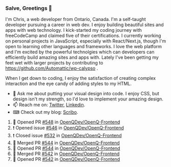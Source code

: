 ### Salve, Greetings 👋

I'm Chris, a web developer from Ontario, Canada. I'm a self-taught developer pursuing a career in web dev. I enjoy building beautiful sites and apps with web technology.
I kick-started my coding journey with freeCodeCamp and claimed five of their certifications.  I currently working on personal projects in JavaScript, especially with React/Next.js, though I'm open to learning other languages and frameworks. I love the web platform and I'm excited by the powerful technolgies which can developers can efficiently build amazing sites and apps with. Lately I've been getting my feet wet with larger projects by contributing to https://github.com/Automattic/wp-calypso .

When I get down to coding, I enjoy the satisfaction of creating complex interaction and the eye candy of adding styles to my HTML. 

- 💬 Ask me about putting your visual design into code. I enjoy CSS, but design isn't my strength, so I'd love to implement your amazing design.
- 📫 Reach me on: [Twitter](https://twitter.com/Christo28120856), [Linkedin](https://www.linkedin.com/in/christopher-stevers-07b9a5204/).
- ⌨ Check out my blog: [Scribo](https://christopherstevers.cf).
<!--
**Christopher-Stevers/Christopher-Stevers** is a ✨ _special_ ✨ repository because its `README.md` (this file) appears on your GitHub profile.

Here are some ideas to get you started:

- 🔭 I’m currently working on ...
- 🌱 I’m currently learning ...
- 👯 I’m looking to collaborate on ...
- 🤔 I’m looking for help with ...
- 😄 Pronouns: ...
- ⚡ Fun fact: ...
-->

<!--START_SECTION:activity-->
1. 💪 Opened PR [#548](https://github.com/OpenQDev/OpenQ-Frontend/pull/548) in [OpenQDev/OpenQ-Frontend](https://github.com/OpenQDev/OpenQ-Frontend)
2. ❗️ Opened issue [#546](https://github.com/OpenQDev/OpenQ-Frontend/issues/546) in [OpenQDev/OpenQ-Frontend](https://github.com/OpenQDev/OpenQ-Frontend)
3. ❗️ Closed issue [#532](https://github.com/OpenQDev/OpenQ-Frontend/issues/532) in [OpenQDev/OpenQ-Frontend](https://github.com/OpenQDev/OpenQ-Frontend)
4. 🎉 Merged PR [#544](https://github.com/OpenQDev/OpenQ-Frontend/pull/544) in [OpenQDev/OpenQ-Frontend](https://github.com/OpenQDev/OpenQ-Frontend)
5. 💪 Opened PR [#544](https://github.com/OpenQDev/OpenQ-Frontend/pull/544) in [OpenQDev/OpenQ-Frontend](https://github.com/OpenQDev/OpenQ-Frontend)
6. 🎉 Merged PR [#542](https://github.com/OpenQDev/OpenQ-Frontend/pull/542) in [OpenQDev/OpenQ-Frontend](https://github.com/OpenQDev/OpenQ-Frontend)
7. 💪 Opened PR [#542](https://github.com/OpenQDev/OpenQ-Frontend/pull/542) in [OpenQDev/OpenQ-Frontend](https://github.com/OpenQDev/OpenQ-Frontend)
<!--END_SECTION:activity-->

